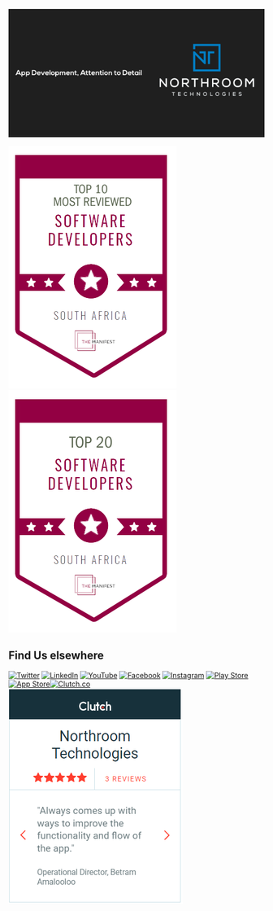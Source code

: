 ![Northroom Technologies](https://raw.githubusercontent.com/NorthroomZA/.github/main/profile/banner.png)


![Clutch.io](https://raw.githubusercontent.com/NorthroomZA/.github/main/profile/clutch.io_10.png)  ![Clutch.io](https://raw.githubusercontent.com/NorthroomZA/.github/main/profile/clutch.io_20.png)



## Find Us elsewhere 

[![Twitter](https://img.shields.io/badge/Twitter-1DA1F2?style=for-the-badge&logo=twitter&logoColor=white)](https://twitter.com/intent/follow?screen_name=northroomtech) [![LinkedIn](https://img.shields.io/badge/LinkedIn-0077B5?style=for-the-badge&logo=linkedin&logoColor=white)](https://www.linkedin.com/company/northroom-technologies/about/) [![YouTube](https://img.shields.io/badge/YouTube-FF0000?style=for-the-badge&logo=youtube&logoColor=white)](https://www.youtube.com/channel/UCazbJuygFX8Q0zI3Q_hhbvQ) [![Facebook](https://img.shields.io/badge/Facebook-%231877F2.svg?style=for-the-badge&logo=Facebook&logoColor=white)](https://www.facebook.com/northroomtech) [![Instagram](https://img.shields.io/badge/Instagram-%23E4405F.svg?style=for-the-badge&logo=Instagram&logoColor=white)](https://www.instagram.com/northroomtech/) 
[![Play Store](https://img.shields.io/badge/Google_Play-414141?style=for-the-badge&logo=google-play&logoColor=white)](https://play.google.com/store/apps/dev?id=6011128125217863074) [![App Store](https://img.shields.io/badge/App_Store-0D96F6?style=for-the-badge&logo=app-store&logoColor=white)](https://apps.apple.com/us/developer/andrew-margetts/id1177938271)[![Clutch.co](https://img.shields.io/badge/Clutch.co-17313b?style=for-the-badge&logoColor=white)](https://clutch.co/profile/northroom-technologies)
[![](https://raw.githubusercontent.com/NorthroomZA/.github/main/profile/Screenshot%202023-01-19%20155851.png)](https://clutch.co/profile/northroom-technologies)
